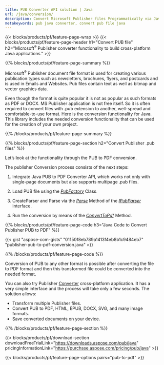 ```yaml
---
title: PUB Converter API solution | Java
url: /java/conversion/
description: Convert Microsoft Publisher files Programmatically via Java library.  Simple API solution to build your own PUB converter Java project.
metakeywords: pub java converter, convert pub file java
---
```


{{< blocks/products/pf/feature-page-wrap >}}
{{< blocks/products/pf/feature-page-header h1="Convert PUB file" h2="Microsoft<sup>&reg;</sup> Publisher converter functionality to build cross-platform Java applications." >}}

{{% blocks/products/pf/feature-page-summary %}}

<p>
Microsoft<sup>&reg;</sup> Publisher document file format is used for creating various publication types such as newsletters, brochures, flyers, and postcards and is used in Emails and Websites. Pub files contain text as well as bitmap and vector graphics data.
</p>

<p>
Even though the format is quite popular it is not as popular as such formats as PDF or DOCX. MS Publisher application is not free itself. So it is often required to convert files with .pub extension to another, well-spread and comfortable-to-use format. Here is the conversion functionality for Java. This library includes the needed conversion functionality that can be used for the creation of your own project.
</p>

{{% /blocks/products/pf/feature-page-summary  %}}

{{% blocks/products/pf/feature-page-section  h2="Convert Publisher .pub files" %}}

Let’s look at the functionality through the PUB to PDF conversion.

The publisher Conversion process consists of the next steps:

1. Integrate Java PUB to PDF Converter API, which works not only with single-page documents but also supports multipage .pub files.

2. Load PUB file using the [*PubFactory*](https://reference.aspose.com/pub/java/com.aspose.pub/PubFactory) Class.

3. CreateParser and Parse via the [*Parse*](https://reference.aspose.com/pub/java/com.aspose.pub/IPubParser#parse--) Method of the [*IPubParser*](https://reference.aspose.com/pub/java/com.aspose.pub/IPubParser) Interface. 

4. Run the conversion by means of the [*ConvertToPdf*](https://reference.aspose.com/pub/java/com.aspose.pub/IPdfConverter#convertToPdf-com.aspose.pub.Document-java.io.OutputStream-) Method.


{{% blocks/products/pf/feature-page-code h3="Java Code to Convert Publisher PUB to PDF" %}}

{{< gist "aspose-com-gists" "01150f8eb789a1413f4eb8b1c9484eb7" "publisher-pub-to-pdf-conversion.java" >}}

{{% /blocks/products/pf/feature-page-code  %}}

Conversion of PUB to any other format is possible after converting the file to PDF format and then this transformed file could be converted into the needed format.

You can also try Publisher [Converter](https://products.aspose.app/pub/conversion) cross-platform application. It has a very simple interface and the process will take only a few seconds. The solution allows:

- Transform multiple Publisher files.
- Convert PUB to PDF, HTML, EPUB, DOCX, SVG, and many image formats.
- Save converted documents on your device.

{{% /blocks/products/pf/feature-page-section %}}

{{< blocks/products/pf/download-section downloadFreeTrialLink="https://downloads.aspose.com/pub/java" pricingInformationLink="https://purchase.aspose.com/pricing/pub/java" >}}

{{< blocks/products/pf/feature-page-options pairs="pub-to-pdf" >}}